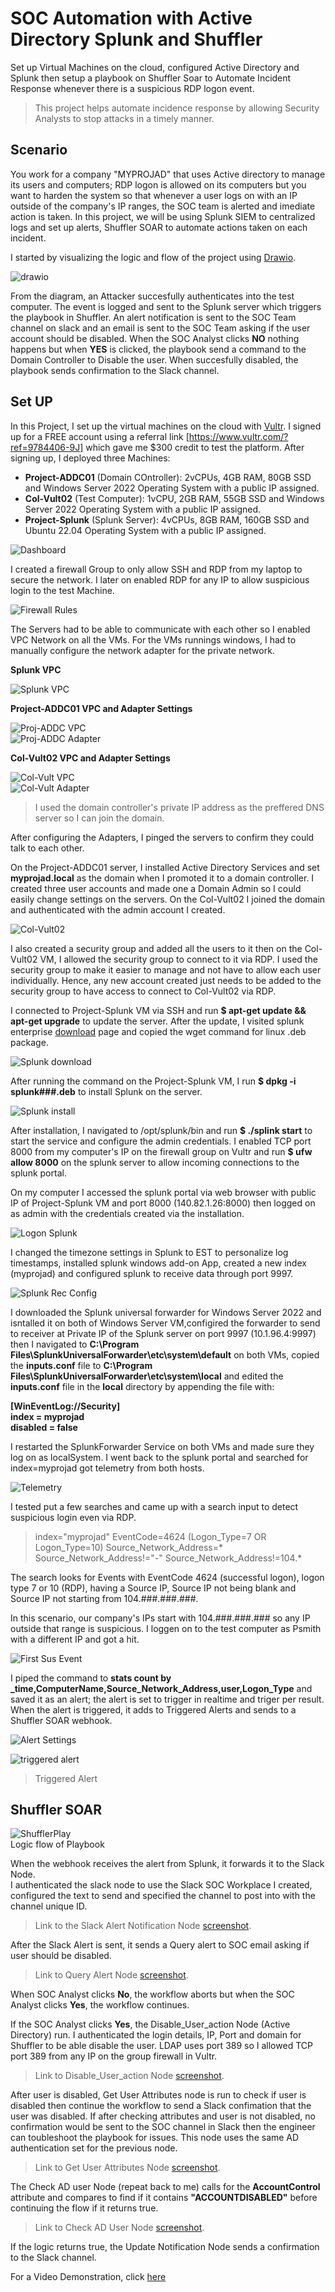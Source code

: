 # SOC Automation with Active Directory Splunk and Shuffler
Set up Virtual Machines on the cloud, configured Active Directory and Splunk then setup a playbook on Shuffler Soar to Automate Incident Response whenever there is a suspicious RDP logon event.

>This project helps automate incidence response by allowing Security Analysts to stop attacks in a timely manner.

## Scenario
You work for a company "MYPROJAD" that uses Active directory to manage its users and computers; RDP logon is allowed on its computers but you want to harden the system so that whenever a user logs on with an IP outside of the company's IP ranges, the SOC team is alerted and imediate action is taken. In this project, we will be using Splunk SIEM to centralized logs and set up alerts, Shuffler SOAR to automate actions taken on each incident.

I started by visualizing the logic and flow of the project using [Drawio](https://www.drawio.com).

![drawio](https://github.com/ankrahjoseph/SOC-Automation-with-Active-Directory-Splunk-and-Shuffler/blob/main/AD%20Project/Drawio.png)

From the diagram, an Attacker succesfully authenticates into the test computer. The event is logged and sent to the Splunk server which triggers the playbook in Shuffler. An alert notification is sent to the SOC Team channel on slack and an email is sent to the SOC Team asking if the user account should be disabled. When the SOC Analyst clicks **NO** nothing happens but when **YES** is clicked, the playbook send a command to the Domain Controller to Disable the user. When succesfully disabled, the playbook sends confirmation to the Slack channel.

## Set UP

In this Project, I set up the virtual machines on the cloud with [Vultr](https://my.vultr.com). I signed up for a FREE account using a referral link [https://www.vultr.com/?ref=9784406-9J] which gave me $300 credit to test the platform. After signing up, I deployed three Machines:

- **Project-ADDC01** (Domain COntroller): 2vCPUs, 4GB RAM, 80GB SSD and Windows Server 2022 Operating System with a public IP assigned.
- **Col-Vult02** (Test Computer): 1vCPU, 2GB RAM, 55GB SSD and Windows Server 2022 Operating System with a public IP assigned.
- **Project-Splunk** (Splunk Server): 4vCPUs, 8GB RAM, 160GB SSD and Ubuntu 22.04 Operating System with a public IP assigned.

![Dashboard](https://github.com/ankrahjoseph/SOC-Automation-with-Active-Directory-Splunk-and-Shuffler/blob/main/AD%20Project/Dashboard.png)

I created a firewall Group to only allow SSH and RDP from my laptop to secure the network. I later on enabled RDP for any IP to allow suspicious login to the test Machine.

![Firewall Rules](https://github.com/ankrahjoseph/SOC-Automation-with-Active-Directory-Splunk-and-Shuffler/blob/main/AD%20Project/Firewall%20Rules.png)

The Servers had to be able to communicate with each other so I enabled VPC Network on all the VMs. For the VMs runnings windows, I had to manually configure the network adapter for the private network.

**Splunk VPC**

![Splunk VPC](https://github.com/ankrahjoseph/SOC-Automation-with-Active-Directory-Splunk-and-Shuffler/blob/main/AD%20Project/Splunk%20VPC.png)

**Project-ADDC01 VPC and Adapter Settings**

![Proj-ADDC VPC](https://github.com/ankrahjoseph/SOC-Automation-with-Active-Directory-Splunk-and-Shuffler/blob/main/AD%20Project/Project-ADDC01%20VPC.png)  
![Proj-ADDC Adapter](https://github.com/ankrahjoseph/SOC-Automation-with-Active-Directory-Splunk-and-Shuffler/blob/main/AD%20Project/Project-ADDC01%20Adapter%203%20settings.png)

**Col-Vult02 VPC and Adapter Settings**

![Col-Vult VPC](https://github.com/ankrahjoseph/SOC-Automation-with-Active-Directory-Splunk-and-Shuffler/blob/main/AD%20Project/Col-Vult%20VPC.png)  
![Col-Vult Adapter](https://github.com/ankrahjoseph/SOC-Automation-with-Active-Directory-Splunk-and-Shuffler/blob/main/AD%20Project/Col-Vult%20Adapter%203%20settings.png)  
>I used the domain controller's private IP address as the preffered DNS server so I can join the domain.

After configuring the Adapters, I pinged the servers to confirm they could talk to each other.

On the Project-ADDC01 server, I installed Active Directory Services and set **myprojad.local** as the domain when I promoted it to a domain controller. I created three user accounts and made one a Domain Admin so I could easily change settings on the servers. On the Col-Vult02 I joined the domain and authenticated with the admin account I created.

![Col-Vult02](https://github.com/ankrahjoseph/SOC-Automation-with-Active-Directory-Splunk-and-Shuffler/blob/main/AD%20Project/Col-Vult%20Joining%20AD.png)  

I also created a security group and added all the users to it then on the Col-Vult02 VM, I allowed the security group to connect to it via RDP. I used the security group to make it easier to manage and not have to allow each user individually. Hence, any new account created just needs to be added to the security group to have access to connect to Col-Vult02 via RDP.

I connected to Project-Splunk VM via SSH and run **$ apt-get update && apt-get upgrade** to update the server. After the update, I visited splunk enterprise [download](https://www.splunk.com/en_us/download/splunk-enterprise.html) page and copied the wget command for linux .deb package.

![Splunk download](https://github.com/ankrahjoseph/SOC-Automation-with-Active-Directory-Splunk-and-Shuffler/blob/main/AD%20Project/splunk%20download%20page.png)

After running the command on the Project-Splunk VM, I run **$ dpkg -i splunk###.deb** to install Splunk on the server.

![Splunk install](https://github.com/ankrahjoseph/SOC-Automation-with-Active-Directory-Splunk-and-Shuffler/blob/main/AD%20Project/Splunk%20Installation%20on%20Ubuntu%20Server.png)

After installation, I navigated to /opt/splunk/bin and run **$ ./splink start** to start the service and configure the admin credentials. I enabled TCP port 8000 from my computer's IP on the firewall group on Vultr and run **$ ufw allow 8000** on the splunk server to allow incoming connections to the splunk portal.

On my computer I accessed the splunk portal via web browser with public IP of Project-Splunk VM and port 8000 (140.82.1.26:8000) then logged on as admin with the credentials created via the installation.

![Logon Splunk](https://github.com/ankrahjoseph/SOC-Automation-with-Active-Directory-Splunk-and-Shuffler/blob/main/AD%20Project/Login%20into%20splunk%20on%20my%20laptop.png)

I changed the timezone settings in Splunk to EST to personalize log timestamps, installed splunk windows add-on App, created a new index (myprojad) and configured splunk to receive data through port 9997. 

![Splunk Rec Config](https://github.com/ankrahjoseph/SOC-Automation-with-Active-Directory-Splunk-and-Shuffler/blob/main/AD%20Project/Splunk%20receive%20data%20config.png)

I downloaded the Splunk universal forwarder for Windows Server 2022 and isntalled it on both of Windows Server VM,configired the forwarder to send to receiver at Private IP of the Splunk server on port 9997 (10.1.96.4:9997) then I navigated to **C:\Program Files\SplunkUniversalForwarder\etc\system\default** on both VMs, copied the **inputs.conf** file to **C:\Program Files\SplunkUniversalForwarder\etc\system\local** and edited the **inputs.conf** file in the **local** directory by appending the file with:

**[WinEventLog://Security]**  
**index = myprojad**  
**disabled = false**  

I restarted the SplunkForwarder Service on both VMs and made sure they log on as localSystem. I went back to the splunk portal and searched for index=myprojad got telemetry from both hosts.

![Telemetry](https://github.com/ankrahjoseph/SOC-Automation-with-Active-Directory-Splunk-and-Shuffler/blob/main/AD%20Project/configured%20splunk%20receiving%20telemetry%20.png)

I tested put a few searches and came up with a search input to detect suspicious login even via RDP. 

>index="myprojad" EventCode=4624 (Logon_Type=7 OR Logon_Type=10) Source_Network_Address=* Source_Network_Address!="-" Source_Network_Address!=104.*

The search looks for Events with EventCode 4624 (successful logon), logon type 7 or 10 (RDP), having a Source IP, Source IP not being blank and Source IP not starting from 104.###.###.###.

In this scenario, our company's IPs start with 104.###.###.### so any IP outside that range is suspicious. I loggen on to the test computer as Psmith with a different IP and got a hit.

![First Sus Event](https://github.com/ankrahjoseph/SOC-Automation-with-Active-Directory-Splunk-and-Shuffler/blob/main/AD%20Project/First%20suspicious%20login.png)

I piped the command to **stats count by _time,ComputerName,Source_Network_Address,user,Logon_Type** and saved it as an alert; the alert is set to trigger in realtime and triger per result. When the alert is triggered, it adds to Triggered Alerts and sends to a Shuffler SOAR webhook.

![Alert Settings](https://github.com/ankrahjoseph/SOC-Automation-with-Active-Directory-Splunk-and-Shuffler/blob/main/AD%20Project/Splunk%20Alert%20Settings.png)

![triggered alert](https://github.com/ankrahjoseph/SOC-Automation-with-Active-Directory-Splunk-and-Shuffler/blob/main/AD%20Project/MyTriggered%20Alert.png)  
>Triggered Alert

## Shuffler SOAR
![ShufflerPlay](https://github.com/ankrahjoseph/SOC-Automation-with-Active-Directory-Splunk-and-Shuffler/blob/main/AD%20Project/Shuffler%20logic.png)  
Logic flow of Playbook

When the webhook receives the alert from Splunk, it forwards it to the Slack Node.  
I authenticated the slack node to use the Slack SOC Workplace I created, configured the text to send and specified the channel to post into with the channel unique ID.  
>Link to the Slack Alert Notification Node [screenshot](https://github.com/ankrahjoseph/SOC-Automation-with-Active-Directory-Splunk-and-Shuffler/blob/main/AD%20Project/Alert%20Node.png).  

After the Slack Alert is sent, it sends a Query alert to SOC email asking if user should be disabled.  
>Link to Query Alert Node [screenshot](https://github.com/ankrahjoseph/SOC-Automation-with-Active-Directory-Splunk-and-Shuffler/blob/main/AD%20Project/Query%20Alert%20Node.png).

When SOC Analyst clicks **No**, the workflow aborts but when the SOC Analyst clicks **Yes**, the workflow continues.

If the SOC Analyst clicks **Yes**, the Disable_User_action Node (Active Directory) run. I authenticated the login details, IP, Port and domain for Shuffler to be able disable the user. LDAP uses port 389 so I allowed TCP port 389 from any IP on the group firewall in Vultr.  
>Link to Disable_User_action Node [screenshot](https://github.com/ankrahjoseph/SOC-Automation-with-Active-Directory-Splunk-and-Shuffler/blob/main/AD%20Project/Disable%20user.png).

After user is disabled, Get User Attributes node is run to check if user is disabled then continue the workflow to send a Slack confimation that the user was disabled. If after checking attributes and user is not disabled, no confirmation would be sent to the SOC channel in Slack then the engineer can toubleshoot the playbook for issues. This node uses the same AD authentication set for the previous node.
>Link to Get User Attributes Node [screenshot](https://github.com/ankrahjoseph/SOC-Automation-with-Active-Directory-Splunk-and-Shuffler/blob/main/AD%20Project/Get%20user%20attri.png).

The Check AD user Node (repeat back to me) calls for the **AccountControl** attribute and compares to find if it contains **"ACCOUNTDISABLED"** before continuing the flow if it returns true.
>Link to Check AD User Node [screenshot](https://github.com/ankrahjoseph/SOC-Automation-with-Active-Directory-Splunk-and-Shuffler/blob/main/AD%20Project/Check%20AD%20user.png).

If the logic returns true, the Update Notification Node sends a confirmation to the Slack channel.

For a Video Demonstration, click [here](Demo.md)
